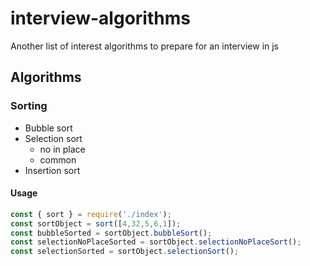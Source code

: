 # interview-algorithms
Another list of interest algorithms to prepare for an interview in js

## Algorithms

### Sorting
* Bubble sort
* Selection sort
    * no in place
    * common
* Insertion sort 

#### Usage 

```JavaScript
const { sort } = require('./index');
const sortObject = sort([4,32,5,6,1]);
const bubbleSorted = sortObject.bubbleSort();
const selectionNoPlaceSorted = sortObject.selectionNoPlaceSort();
const selectionSorted = sortObject.selectionSort();
```